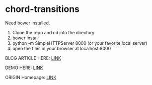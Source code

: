 chord-transitions
=================

Need bower installed.

1. Clone the repo and cd into the directory
3. bower install
4. python -m SimpleHTTPServer 8000 (or your favorite local server)
5. open the files in your browser at localhost:8000

BLOG ARTICLE HERE: <a href="http://www.delimited.io/blog/2014/11/18/interactive-chord-diagrams-in-d3">LINK</a>

DEMO HERE: <a href="http://projects.delimited.io/experiments/chord-transitions/demos/trade.html">LINK</a>

ORIGIN Homepage: <a href="https://github.com/sghall/chord-transitions">LINK</a>
